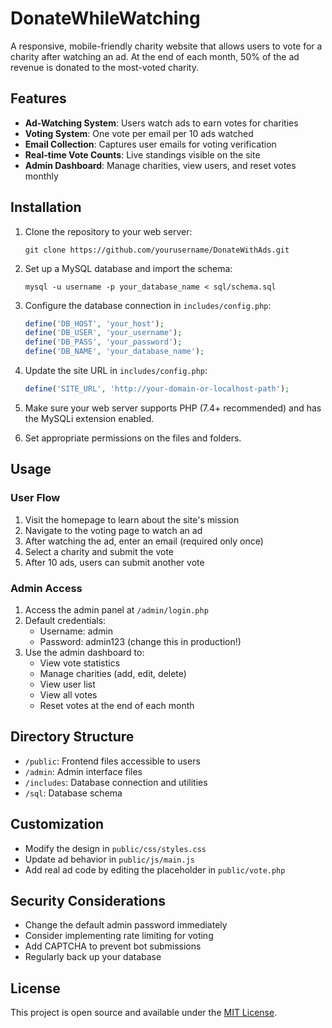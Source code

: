 # DonateWhileWatching

A responsive, mobile-friendly charity website that allows users to vote for a charity after watching an ad. At the end of each month, 50% of the ad revenue is donated to the most-voted charity.

## Features

- **Ad-Watching System**: Users watch ads to earn votes for charities
- **Voting System**: One vote per email per 10 ads watched
- **Email Collection**: Captures user emails for voting verification
- **Real-time Vote Counts**: Live standings visible on the site
- **Admin Dashboard**: Manage charities, view users, and reset votes monthly

## Installation

1. Clone the repository to your web server:
   ```
   git clone https://github.com/yourusername/DonateWithAds.git
   ```

2. Set up a MySQL database and import the schema:
   ```
   mysql -u username -p your_database_name < sql/schema.sql
   ```

3. Configure the database connection in `includes/config.php`:
   ```php
   define('DB_HOST', 'your_host');
   define('DB_USER', 'your_username');
   define('DB_PASS', 'your_password');
   define('DB_NAME', 'your_database_name');
   ```

4. Update the site URL in `includes/config.php`:
   ```php
   define('SITE_URL', 'http://your-domain-or-localhost-path');
   ```

5. Make sure your web server supports PHP (7.4+ recommended) and has the MySQLi extension enabled.

6. Set appropriate permissions on the files and folders.

## Usage

### User Flow

1. Visit the homepage to learn about the site's mission
2. Navigate to the voting page to watch an ad
3. After watching the ad, enter an email (required only once)
4. Select a charity and submit the vote
5. After 10 ads, users can submit another vote

### Admin Access

1. Access the admin panel at `/admin/login.php`
2. Default credentials: 
   - Username: admin
   - Password: admin123 (change this in production!)
3. Use the admin dashboard to:
   - View vote statistics
   - Manage charities (add, edit, delete)
   - View user list
   - View all votes
   - Reset votes at the end of each month

## Directory Structure

- `/public`: Frontend files accessible to users
- `/admin`: Admin interface files
- `/includes`: Database connection and utilities
- `/sql`: Database schema

## Customization

- Modify the design in `public/css/styles.css`
- Update ad behavior in `public/js/main.js`
- Add real ad code by editing the placeholder in `public/vote.php`

## Security Considerations

- Change the default admin password immediately
- Consider implementing rate limiting for voting
- Add CAPTCHA to prevent bot submissions
- Regularly back up your database

## License

This project is open source and available under the [MIT License](LICENSE).
